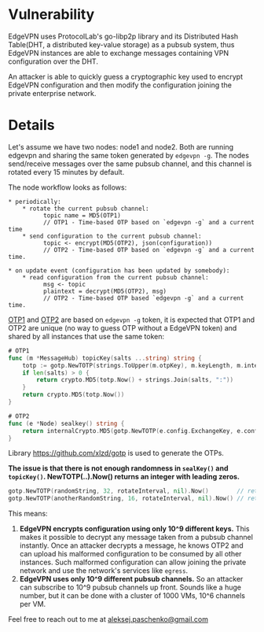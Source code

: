 
# Vulnerability 

EdgeVPN uses ProtocolLab's go-libp2p library and its Distributed Hash Table(DHT, a distributed key-value storage) 
as a pubsub system, thus EdgeVPN instances are able to exchange messages containing VPN configuration over the DHT.

An attacker is able to quickly guess a cryptographic key used to encrypt EdgeVPN configuration 
and then modify the configuration joining the private enterprise network.

# Details
Let's assume we have two nodes: node1 and node2. Both are running edgevpn and sharing the same token generated by `edgevpn -g`.
The nodes send/receive messages over the same pubsub channel, and this channel is rotated every 15 minutes by default.

The node workflow looks as follows:
```text
* periodically:
    * rotate the current pubsub channel:
          topic name = MD5(OTP1) 
          // OTP1 - Time-based OTP based on `edgevpn -g` and a current time
    * send configuration to the current pubsub channel:
          topic <- encrypt(MD5(OTP2), json(configuration))
          // OTP2 - Time-based OTP based on `edgevpn -g` and a current time.

* on update event (configuration has been updated by somebody):
    * read configuration from the current pubsub channel:
          msg <- topic
          plaintext = decrypt(MD5(OTP2), msg)
          // OTP2 - Time-based OTP based `edgevpn -g` and a current time.
```

[OTP1](https://github.com/mudler/edgevpn/blob/master/pkg/hub/hub.go#L56) 
and [OTP2](https://github.com/mudler/edgevpn/blob/master/pkg/node/connection.go#L117) 
are based on `edgevpn -g` token, it is expected that OTP1 and OTP2 are unique (no way to guess OTP without a EdgeVPN token)
and shared by all instances that use the same token:

```go
# OTP1
func (m *MessageHub) topicKey(salts ...string) string {
    totp := gotp.NewTOTP(strings.ToUpper(m.otpKey), m.keyLength, m.interval, nil)
    if len(salts) > 0 {
        return crypto.MD5(totp.Now() + strings.Join(salts, ":"))
    }
    return crypto.MD5(totp.Now())
}

# OTP2
func (e *Node) sealkey() string {
    return internalCrypto.MD5(gotp.NewTOTP(e.config.ExchangeKey, e.config.SealKeyLength, e.config.SealKeyInterval, nil).Now())
}
```

Library https://github.com/xlzd/gotp is used to generate the OTPs.

**The issue is that there is not enough randomness in `sealKey()` and `topicKey()`. 
NewTOTP(..).Now() returns an integer with leading zeros.**
```go
gotp.NewTOTP(randomString, 32, rotateInterval, nil).Now()        // returns something like "00000000000000000000000814612787"
gotp.NewTOTP(anotherRandomString, 16, rotateInterval, nil).Now() // returns something like "0000000814612787"
```

This means: 
1. **EdgeVPN encrypts configuration using only 10^9 different keys.**
This makes it possible to decrypt any message taken from a pubsub channel instantly.
Once an attacker decrypts a message, he knows OTP2 and can upload his malformed configuration to be consumed by all other instances.
Such malformed configuration can allow joining the private network and use the network's services like `egress`.
2. **EdgeVPN uses only 10^9 different pubsub channels.** 
So an attacker can subscribe to 10^9 pubsub channels up front.
Sounds like a huge number, but it can be done with a cluster of 1000 VMs, 10^6 channels per VM. 



Feel free to reach out to me at aleksej.paschenko@gmail.com